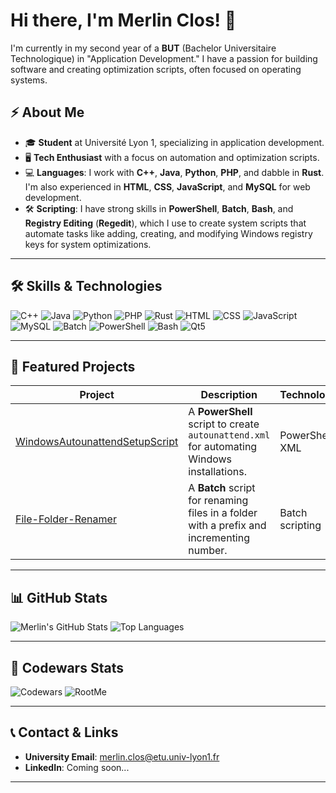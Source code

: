# Hi there, I'm Merlin Clos! 👋

I'm currently in my second year of a **BUT** (Bachelor Universitaire Technologique) in "Application Development." I have a passion for building software and creating optimization scripts, often focused on operating systems.

## ⚡ About Me
- 🎓 **Student** at Université Lyon 1, specializing in application development.
- 🖥️ **Tech Enthusiast** with a focus on automation and optimization scripts.
- 💻 **Languages**: I work with **C++**, **Java**, **Python**, **PHP**, and dabble in **Rust**. I'm also experienced in **HTML**, **CSS**, **JavaScript**, and **MySQL** for web development.
- 🛠️ **Scripting**: I have strong skills in **PowerShell**, **Batch**, **Bash**, and **Registry Editing** (**Regedit**), which I use to create system scripts that automate tasks like adding, creating, and modifying Windows registry keys for system optimizations.


---

## 🛠️ Skills & Technologies
![C++](https://img.shields.io/badge/-C++-00599C?logo=cplusplus&logoColor=white)
![Java](https://img.shields.io/badge/-Java-007396?logo=java&logoColor=white)
![Python](https://img.shields.io/badge/-Python-3776AB?logo=python&logoColor=white)
![PHP](https://img.shields.io/badge/-PHP-777BB4?logo=php&logoColor=white)
![Rust](https://img.shields.io/badge/-Rust-000000?logo=rust&logoColor=white)
![HTML](https://img.shields.io/badge/-HTML5-E34F26?logo=html5&logoColor=white)
![CSS](https://img.shields.io/badge/-CSS3-1572B6?logo=css3&logoColor=white)
![JavaScript](https://img.shields.io/badge/-JavaScript-F7DF1E?logo=javascript&logoColor=black)
![MySQL](https://img.shields.io/badge/-MySQL-4479A1?logo=mysql&logoColor=white)
![Batch](https://img.shields.io/badge/-Batch_Scripting-4D4D4D?logo=windows&logoColor=white)
![PowerShell](https://img.shields.io/badge/-PowerShell-5391FE?logo=powershell&logoColor=white)
![Bash](https://img.shields.io/badge/-Bash-4EAA25?logo=gnu-bash&logoColor=white)
![Qt5](https://img.shields.io/badge/-Qt5-41CD52?logo=qt&logoColor=white)

---

## 📂 Featured Projects

| Project | Description | Technologies |
|---------|-------------|--------------|
| [WindowsAutounattendSetupScript](https://github.com/StenguyzCSGO/WindowsAutounattendSetupScript) | A **PowerShell** script to create `autounattend.xml` for automating Windows installations. | PowerShell, XML |
| [File-Folder-Renamer](https://github.com/StenguyzCSGO/File-Folder-Renamer) | A **Batch** script for renaming files in a folder with a prefix and incrementing number. | Batch scripting |

---

## 📊 GitHub Stats

![Merlin's GitHub Stats](https://github-readme-stats.vercel.app/api?username=StenguyzCSGO&show_icons=true)
![Top Languages](https://github-readme-stats.vercel.app/api/top-langs/?username=StenguyzCSGO&layout=donut-vertical)

---

## 🎯 Codewars Stats
![Codewars](https://github.r2v.ch/codewars?user=Stenguyz&name=true&top_languages=true&theme=gradient_light_by_level)
![RootMe](https://root-me-diff.vercel.app/rm-gh?nickname=Stenguyz)

---

## 📞 Contact & Links
- **University Email**: [merlin.clos@etu.univ-lyon1.fr](mailto:merlin.clos@etu.univ-lyon1.fr)
- **LinkedIn**: Coming soon...

---
